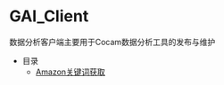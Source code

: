 # GAI_Client

数据分析客户端主要用于Cocam数据分析工具的发布与维护

- 目录
  - [Amazon关键词获取](Amazon_Title_Spider/Amazon_Crawler/main.py)